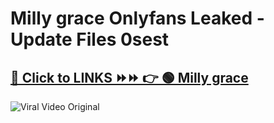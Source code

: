 
 # Milly grace Onlyfans Leaked - Update Files 0sest

## <h2><a href="https://clipsfans.com/Milly_grace&ref=git">🔗 Click to LINKS ⏩⏩ 👉 🟢 Milly grace </a></h2>

<a href="https://clipsfans.com/Milly_grace&ref=git" rel="nofollow" data-target="animated-image.originalLink"><img src="https://i.ibb.co.com/xMMVF88/686577567.gif" alt="Viral Video Original" style="max-width: 100%; display: inline-block;" data-target="animated-image.originalImage"></a>

